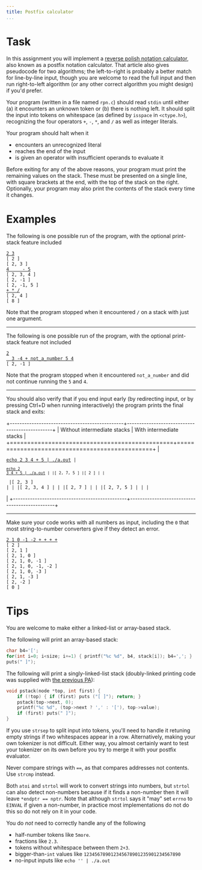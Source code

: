 ```yaml
---
title: Postfix calculator
...
```


# Task

In this assignment you will implement a [reverse polish notation calculator](http://en.wikipedia.org/wiki/Reverse_Polish_notation),
also known as a postfix notation calculator.
That article also gives pseudocode for two algorithms; the left-to-right is probably a better match for line-by-line input, though you are welcome to read the full input and then run right-to-left algorithm (or any other correct algorithm you might design) if you'd prefer.

Your program (written in a file named `rpn.c`)
should read `stdin` until either (a) it encounters an unknown token or (b) there is nothing left.
It should split the input into tokens on whitespace (as defined by `isspace` in `<ctype.h>`),
recognizing the four operators `+`, `-`, `*`, and `/`
as well as integer literals.

Your program should halt when it

- encounters an unrecognized literal
- reaches the end of the input
- is given an operator with insufficient operands to evaluate it

Before exiting for any of the above reasons, your program must print the remaining values on the stack.
These must be presented on a single line, with square brackets at the end, with the top of the stack on the right.
Optionally, your program may also print the contents of the stack every time it changes.

# Examples

The following is one possible run of the program, with the optional print-stack feature included
<pre><code><ins>2 3</ins>
[ 2 ]
[ 2, 3 ]
<ins>4     - 5</ins>
[ 2, 3, 4 ]
[ 2, -1 ]
[ 2, -1, 5 ]
<ins>+ * /</ins>
[ 2, 4 ]
[ 8 ]
</code></pre>
Note that the program stopped when it encountered `/` on a stack with just one argument.

----

The following is one possible run of the program, with the optional print-stack feature not included
<pre><code><ins>2</ins>
<ins>  3 -4 + not_a_number 5 4</ins>
[ 2, -1 ]
</code></pre>
Note that the program stopped when it encountered `not_a_number` and did not continue running the `5` and `4`.

----

You should also verify that if you end input early (by redirecting input, or by pressing Ctrl+D when running interactively) the program prints the final stack and exits:

+-----------------------------------------------+-----------------------------------------------+
| Without intermediate stacks                   | With intermediate stacks                      |
+===============================================+===============================================+
|<pre><code><ins>echo 2 3 4 + 5 | ./a.out</ins> |<pre><code><ins>echo 2 3 4 + 5 | ./a.out</ins> |
|[ 2, 7, 5 ]                                    |[ 2 ]                                          |
|</code></pre>                                  |[ 2, 3 ]                                       |
|                                               |[ 2, 3, 4 ]                                    |
|                                               |[ 2, 7 ]                                       |
|                                               |[ 2, 7, 5 ]                                    |
|                                               |</code></pre>                                  |
+-----------------------------------------------+-----------------------------------------------+

----

Make sure your code works with all numbers as input, including the `0` that most string-to-number converters give if they detect an error.
<pre><code><ins>2 1 0 -1 -2 + + + +</ins>
[ 2 ]
[ 2, 1 ]
[ 2, 1, 0 ]
[ 2, 1, 0, -1 ]
[ 2, 1, 0, -1, -2 ]
[ 2, 1, 0, -3 ]
[ 2, 1, -3 ]
[ 2, -2 ]
[ 0 ]
</code></pre>

# Tips

You are welcome to make either a linked-list or array-based stack.

The following will print an array-based stack:

````c
char b4='[';
for(int i=0; i<size; i+=1) { printf("%c %d", b4, stack[i]); b4=','; }
puts(" ]");
````

The following will print a singly-linked-list stack (doubly-linked printing code was supplied with [the previous PA](pa07-linkedlist.html)):

````c
void pstack(node *top, int first) {
    if (!top) { if (first) puts ("[ ]"); return; }
    pstack(top->next, 0);
    printf("%c %d", (top->next ? ',' : '['), top->value);
    if (first) puts(" ]");
}
````

If you use `strsep` to split input into tokens, you'll need to handle it retuning empty strings if two whitespaces appear in a row.
Alternatively, making your own tokenizer is not difficult.
Either way, you almost certainly want to test your tokenizer on its own before you try to merge it with your postfix evaluator.

Never compare strings with `==`, as that compares addresses not contents. Use `strcmp` instead.

Both `atoi` and `strtol` will work to convert strings into numbers, but `strtol` can also detect non-numbers
because if it finds a non-number then it will leave `*endptr == nptr`.
Note that although `strtol` says it "may" set `errno` to `EINVAL` if given a non-number, in practice most implementations do not do this so do not rely on it in your code.

You do *not* need to correctly handle any of the following

- half-number tokens like `5more`.
- fractions like `2.3`.
- tokens without whitespace between them `2+3`.
- bigger-than-`int` values like `123456789012345678901235901234567890`
- no-input inputs like `echo '' | ./a.out`
